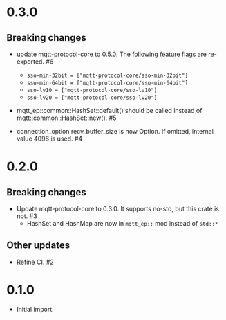 # 0.3.0

## Breaking changes

* update mqtt-protocol-core to 0.5.0. The following feature flags are re-exported. #6
  * `sso-min-32bit = ["mqtt-protocol-core/sso-min-32bit"]`
  * `sso-min-64bit = ["mqtt-protocol-core/sso-min-64bit"]`
  * `sso-lv10 = ["mqtt-protocol-core/sso-lv10"]`
  * `sso-lv20 = ["mqtt-protocol-core/sso-lv20"]`

* mqtt_ep::common::HashSet::default() should be called instead of mqtt::common::HashSet::new(). #5
* connection_option recv_buffer_size is now Option. If omitted, internal value 4096 is used. #4

# 0.2.0

## Breaking changes

* Update mqtt-protocol-core to 0.3.0. It supports no-std, but this crate is not. #3
  * HashSet and HashMap are now in `mqtt_ep::` mod instead of `std::*`

## Other updates

* Refine CI. #2

# 0.1.0

* Initial import.

